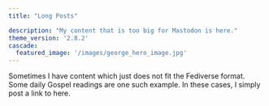 ```yaml
---
title: "Long Posts"

description: "My content that is too big for Mastodon is here."
theme_version: '2.8.2'
cascade:
  featured_image: '/images/george_hero_image.jpg'
---
```

Sometimes I have content which just does not fit the Fediverse format.  Some daily Gospel readings are one such example.  In these cases, I simply post a link to here.
